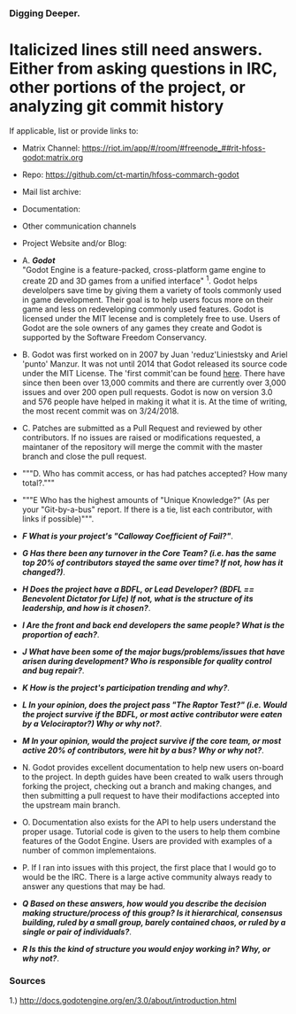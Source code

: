 ### Digging Deeper.
# Italicized lines still need answers. Either from asking questions in IRC, other portions of the project, or analyzing git commit history
If applicable, list or provide links to:

  * Matrix Channel: https://riot.im/app/#/room/#freenode_##rit-hfoss-godot:matrix.org
  * Repo: https://github.com/ct-martin/hfoss-commarch-godot
  * Mail list archive: 
  * Documentation:
  * Other communication channels
  * Project Website and/or Blog: 

  * A.  ***Godot*** <br>
        "Godot Engine is a feature-packed, cross-platform game engine to create 2D and 3D games from a unified interface" <sup>1</sup>. Godot helps develolpers save time by giving them a variety of tools commonly used in game development. Their goal is to help users focus more on their game and less on redeveloping commonly used features. Godot is licensed under the MIT lecense and is completely free to use. Users of Godot are the sole owners of any games they create and Godot is supported by the Software Freedom Conservancy. 
  * B.  Godot was first worked on in 2007 by Juan 'reduz'Liniestsky and Ariel 'punto' Manzur. It was not until 2014 that Godot released its source code under the MIT License. The 'first commit'can be found [here](https://github.com/godotengine/godot/tree/0e49da1687bc8192ed210947da52c9e5c5f301bb). There have since then been over 13,000 commits and there are currently over 3,000 issues and over 200 open pull requests. Godot is now on version 3.0 and 576 people have helped in making it what it is. At the time of writing, the most recent commit was on 3/24/2018.  
  * C.  Patches are submitted as a Pull Request and reviewed by other contributors. If no issues are raised or modifications requested, a maintaner of the repository will merge the commit with the master branch and close the pull request. 
  * """D.  Who has commit access, or has had patches accepted?  How many total?."""
  * """E  Who has the highest amounts of "Unique Knowledge?" (As per your "Git-by-a-bus" report. If there is a tie, list each contributor, with links if possible)""".
  * ***F  What is your project's "Calloway Coefficient of Fail?"***.
  * ***G  Has there been any turnover in the Core Team? (i.e. has the same top 20% of contributors stayed the same over time? If not, how has it changed?)***.
  * ***H  Does the project have a BDFL, or Lead Developer? (BDFL == Benevolent Dictator for Life) If not, what is the structure of its leadership, and how is it chosen?***.
  * ***I  Are the front and back end developers the same people? What is the proportion of each?***.
  * ***J  What have been some of the major bugs/problems/issues that have arisen during development? Who is responsible for quality control and bug repair?***.
  * ***K  How is the project's participation trending and why?***.
  * ***L  In your opinion, does the project pass "The Raptor Test?" (i.e. Would the project survive if the BDFL, or most active contributor were eaten by a Velociraptor?) Why or why not?***.
  * ***M  In your opinion, would the project survive if the core team, or most active 20% of contributors, were hit by a bus? Why or why not?***.
  * N.  Godot provides excellent documentation to help new users on-board to the project. In depth guides have been created to walk users through forking the project, checking out a branch and making changes, and then submitting a pull request to have their modifactions accepted into the upstream main branch. 
  * O.  Documentation also exists for the API to help users understand the proper usage. Tutorial code is given to the users to help them combine features of the Godot Engine. Users are provided with examples of a number of common implementaions. 
  * P.  If I ran into issues with this project, the first place that I would go to would be the IRC. There is a large active community always ready to answer any questions that may be had. 
  * ***Q  Based on these answers, how would you describe the decision making structure/process of this group?  Is it hierarchical, consensus building, ruled by a small group, barely contained chaos, or ruled by a single or pair of individuals?***.
  * ***R  Is this the kind of structure you would enjoy working in? Why, or why not?***.
  
  ### Sources
  1.) http://docs.godotengine.org/en/3.0/about/introduction.html
